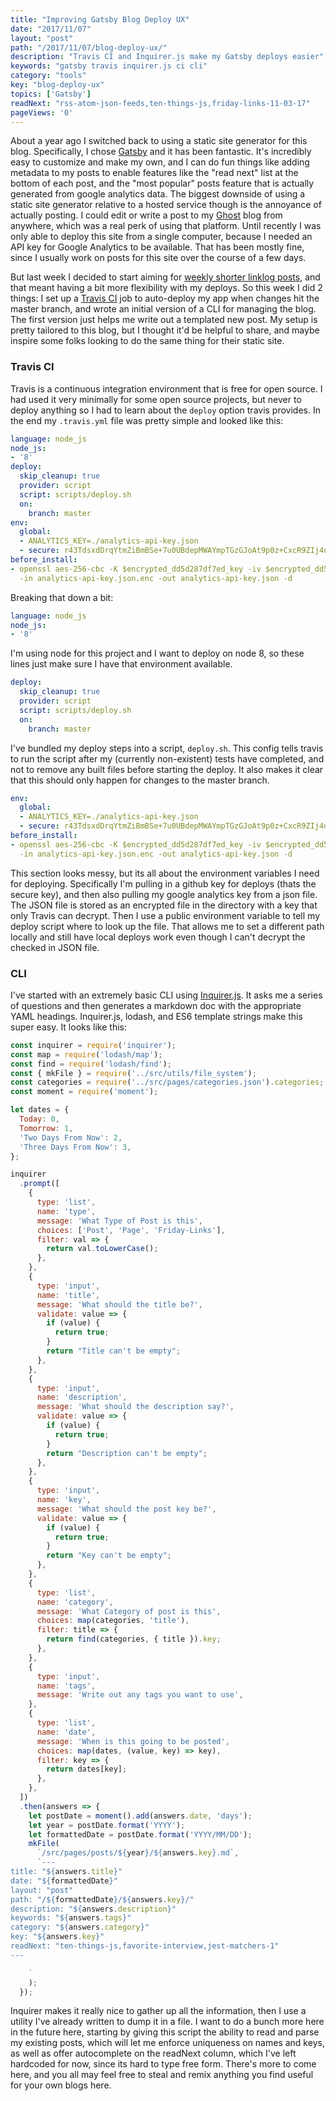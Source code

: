 ```yaml
---
title: "Improving Gatsby Blog Deploy UX"
date: "2017/11/07"
layout: "post"
path: "/2017/11/07/blog-deploy-ux/"
description: "Travis CI and Inquirer.js make my Gatsby deploys easier"
keywords: "gatsby travis inquirer.js ci cli"
category: "tools"
key: "blog-deploy-ux"
topics: ['Gatsby']
readNext: "rss-atom-json-feeds,ten-things-js,friday-links-11-03-17"
pageViews: '0'
---
```


About a year ago I switched back to using a static site generator for this blog.  Specifically, I chose [Gatsby](https://www.gatsbyjs.org/) and it has been fantastic.  It's incredibly easy to customize and make my own, and I can do fun things like adding metadata to my posts to enable features like the "read next" list at the bottom of each post, and the "most popular" posts feature that is actually generated from google analytics data.  The biggest downside of using a static site generator relative to a hosted service though is the annoyance of actually posting.  I could edit or write a post to my [Ghost](https://ghost.org/) blog from anywhere, which was a real perk of using that platform.  Until recently I was only able to deploy this site from a single computer, because I needed an API key for Google Analytics to be available.  That has been mostly fine, since I usually work on posts for this site over the course of a few days.

But last week I decided to start aiming for [weekly shorter linklog posts](https://benmccormick.org/2017/11/03/friday-links/), and that meant having a bit more flexibility with my deploys.  So this week I did 2 things: I set up a [Travis CI](https://travis-ci.org/) job to auto-deploy my app when changes hit the master branch, and wrote an initial version of a CLI for managing the blog.  The first version just helps me write out a templated new post.  My setup is pretty tailored to this blog, but I thought it'd be helpful to share, and maybe inspire some folks looking to do the same thing for their static site.

### Travis CI

Travis is a continuous integration environment that is free for open source.  I had used it very minimally for some open source projects, but never to deploy anything so I had to learn about the `deploy` option travis provides.  In the end my `.travis.yml` file was pretty simple and looked like this:

```yml
language: node_js
node_js:
- '8'
deploy:
  skip_cleanup: true
  provider: script
  script: scripts/deploy.sh
  on:
    branch: master
env:
  global:
  - ANALYTICS_KEY=./analytics-api-key.json
  - secure: r43TdsxdDrqYtmZiBmBSe+7u0UBdepMWAYmpTGzGJoAt9p0z+CxcR9ZIj4uMPvBtO3n1wcEvylWcmmY6smu57uXNPhQpyYJaw6HlnfKrz5GjRVX6Ti6oDm8Yyhha1IlcS73dJTpApFis30Kv7fsfDvpNcvVxpF1eDUlw2UAYCwI=
before_install:
- openssl aes-256-cbc -K $encrypted_dd5d287df7ed_key -iv $encrypted_dd5d287df7ed_iv
  -in analytics-api-key.json.enc -out analytics-api-key.json -d
```

Breaking that down a bit:

```yml
language: node_js
node_js:
- '8'
```

I'm using node for this project and I want to deploy on node 8, so these lines just make sure I have that environment available.

```yml
deploy:
  skip_cleanup: true
  provider: script
  script: scripts/deploy.sh
  on:
    branch: master
```

I've bundled my deploy steps into a script, `deploy.sh`.  This config tells travis to run the script after my (currently non-existent) tests have completed, and not to remove any built files before starting the deploy.  It also makes it clear that this should only happen for changes to the master branch.

```yml
env:
  global:
  - ANALYTICS_KEY=./analytics-api-key.json
  - secure: r43TdsxdDrqYtmZiBmBSe+7u0UBdepMWAYmpTGzGJoAt9p0z+CxcR9ZIj4uMPvBtO3n1wcEvylWcmmY6smu57uXNPhQpyYJaw6HlnfKrz5GjRVX6Ti6oDm8Yyhha1IlcS73dJTpApFis30Kv7fsfDvpNcvVxpF1eDUlw2UAYCwI=
before_install:
- openssl aes-256-cbc -K $encrypted_dd5d287df7ed_key -iv $encrypted_dd5d287df7ed_iv
  -in analytics-api-key.json.enc -out analytics-api-key.json -d
```

This section looks messy, but its all about the environment variables I need for deploying.  Specifically I'm pulling in a github key for deploys (thats the secure key), and then also pulling my google analytics key from a json file.  The JSON file is stored as an encrypted file in the directory with a key that only Travis can decrypt.  Then I use a public environment variable to tell my deploy script where to look up the file.  That allows me to set a different path locally and still have local deploys work even though I can't decrypt the checked in JSON file.


### CLI

I've started with an extremely basic CLI using [Inquirer.js](https://github.com/SBoudrias/Inquirer.js).  It asks me a series of questions and then generates a markdown doc with the appropriate YAML headings.  Inquirer.js, lodash, and ES6 template strings make this super easy.  It looks like this:

```javascript
const inquirer = require('inquirer');
const map = require('lodash/map');
const find = require('lodash/find');
const { mkFile } = require('../src/utils/file_system');
const categories = require('../src/pages/categories.json').categories;
const moment = require('moment');

let dates = {
  Today: 0,
  Tomorrow: 1,
  'Two Days From Now': 2,
  'Three Days From Now': 3,
};

inquirer
  .prompt([
    {
      type: 'list',
      name: 'type',
      message: 'What Type of Post is this',
      choices: ['Post', 'Page', 'Friday-Links'],
      filter: val => {
        return val.toLowerCase();
      },
    },
    {
      type: 'input',
      name: 'title',
      message: 'What should the title be?',
      validate: value => {
        if (value) {
          return true;
        }
        return "Title can't be empty";
      },
    },
    {
      type: 'input',
      name: 'description',
      message: 'What should the description say?',
      validate: value => {
        if (value) {
          return true;
        }
        return "Description can't be empty";
      },
    },
    {
      type: 'input',
      name: 'key',
      message: 'What should the post key be?',
      validate: value => {
        if (value) {
          return true;
        }
        return "Key can't be empty";
      },
    },
    {
      type: 'list',
      name: 'category',
      message: 'What Category of post is this',
      choices: map(categories, 'title'),
      filter: title => {
        return find(categories, { title }).key;
      },
    },
    {
      type: 'input',
      name: 'tags',
      message: 'Write out any tags you want to use',
    },
    {
      type: 'list',
      name: 'date',
      message: 'When is this going to be posted',
      choices: map(dates, (value, key) => key),
      filter: key => {
        return dates[key];
      },
    },
  ])
  .then(answers => {
    let postDate = moment().add(answers.date, 'days');
    let year = postDate.format('YYYY');
    let formattedDate = postDate.format('YYYY/MM/DD');
    mkFile(
      `/src/pages/posts/${year}/${answers.key}.md`,
      `---
title: "${answers.title}"
date: "${formattedDate}"
layout: "post"
path: "/${formattedDate}/${answers.key}/"
description: "${answers.description}"
keywords: "${answers.tags}"
category: "${answers.category}"
key: "${answers.key}"
readNext: "ten-things-js,favorite-interview,jest-matchers-1"
---

    `
    );
  });
```

Inquirer makes it really nice to gather up all the information, then I use a utility I've already written to dump it in a file.  I want to do a bunch more here in the future here, starting by giving this script the ability to read and parse my existing posts, which will let me enforce uniqueness on names and keys, as well as offer autocomplete on the readNext column, which I've left hardcoded for now, since its hard to type free form.  There's more to come here, and you all may feel free to steal and remix anything you find useful for your own blogs here.
